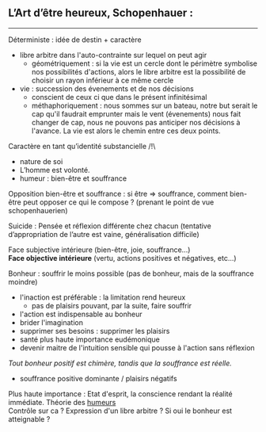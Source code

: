 ## L’Art d’être heureux, Schopenhauer :  

---

Déterministe : idée de destin + caractère
* libre arbitre dans l'auto-contrainte sur lequel on peut agir
    * géométriquement : si la vie est un cercle dont le périmètre symbolise nos possibilités d'actions, alors le libre arbitre est la possibilité de choisir un rayon inférieur à ce même cercle
* vie : succession des évenements et de nos décisions
    * conscient de ceux ci que dans le présent infinitésimal
    * méthaphoriquement : nous sommes sur un bateau, notre but serait le cap qu'il faudrait emprunter mais le vent (évenements) nous fait changer de cap, nous ne pouvons pas anticiper nos décisions à l'avance. La vie est alors le chemin entre ces deux points.

Caractère en tant qu’identité substancielle /!\\
* nature de soi
* L’homme est volonté.
* humeur : bien-être et souffrance

Opposition bien-être et souffrance : si être ⇒ souffrance, comment bien-être peut opposer ce qui le compose ? (prenant le point de vue schopenhauerien)

Suicide : Pensée et réflexion différente chez chacun (tentative d’appropriation de l’autre est vaine, généralisation difficile)

Face subjective intérieure (bien-être, joie, souffrance...)\
**Face objective intérieure** (vertu, actions positives et négatives, etc...)

Bonheur : souffrir le moins possible (pas de bonheur, mais de la souffrance moindre)
* l'inaction est préférable : la limitation rend heureux 
    * pas de plaisirs pouvant, par la suite, faire souffrir 
* l'action est indispensable au bonheur
* brider l'imagination
* supprimer ses besoins : supprimer les plaisirs
* santé plus haute importance eudémonique 
* devenir maitre de l'intuition sensible qui pousse à l'action sans réflexion

*Tout bonheur positif est chimère, tandis que la souffrance est réelle.* 
* souffrance positive dominante / plaisirs négatifs

Plus haute importance : Etat d'esprit, la conscience rendant la réalité immédiate. Théorie des [humeurs](https://www.narthex.fr/blogs/ecrits-mystiques/theorie-des-humeurs.png/image) \
Contrôle sur ca ? Expression d'un libre arbitre ? Si oui le bonheur est atteignable ?